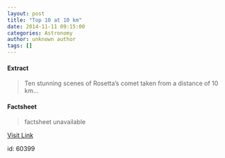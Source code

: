 ```yaml
---
layout: post
title: "Top 10 at 10 km"
date: 2014-11-11 09:15:00
categories: Astronomy
author: unknown author
tags: []
---
```



#### Extract
>Ten stunning scenes of Rosetta’s comet taken from a distance of 10 km...

#### Factsheet
>factsheet unavailable

[Visit Link](http://www.esa.int/Our_Activities/Space_Science/Rosetta/Highlights/Top_10_at_10_km)

id:   60399


